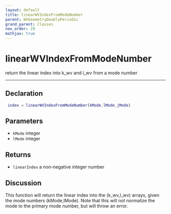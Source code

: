 ```yaml
---
layout: default
title: linearWVIndexFromModeNumber
parent: WVGeometryDoublyPeriodic
grand_parent: Classes
nav_order: 29
mathjax: true
---
```


#  linearWVIndexFromModeNumber

return the linear index into k_wv and l_wv from a mode number


---

## Declaration
```matlab
 index = linearWVIndexFromModeNumber(kMode,lMode,jMode)
```
## Parameters
+ `kMode`  integer
+ `lMode`  integer

## Returns
+ `linearIndex`  a non-negative integer number

## Discussion

  This function will return the linear index into the (k_wv,l_wv) arrays,
  given the mode numbers (kMode,lMode). Note that this will
  *not* normalize the mode to the primary mode number, but will
  throw an error.
 
          
